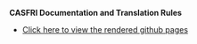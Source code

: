 **CASFRI Documentation and Translation Rules**

  * [Click here to view the rendered github pages](https://prvernier.github.io/cas/)


